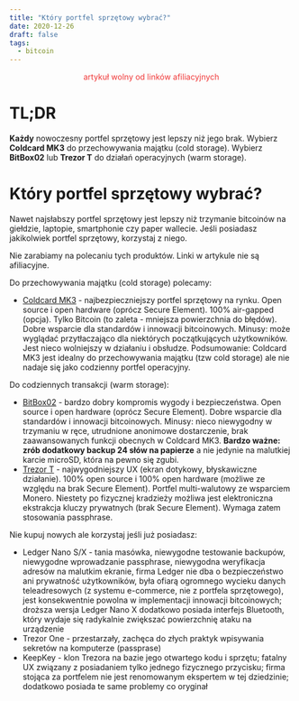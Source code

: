 ```yaml
---
title: "Który portfel sprzętowy wybrać?"
date: 2020-12-26
draft: false
tags:
  - bitcoin
---
```


<p style="text-align: center;"><span style="color: #f03838;">artykuł wolny od linków afiliacyjnych</span></p>

# TL;DR

**Każdy** nowoczesny portfel sprzętowy jest lepszy niż jego brak.
Wybierz **Coldcard MK3** do przechowywania majątku (cold storage).
Wybierz **BitBox02** lub **Trezor T** do działań operacyjnych (warm storage).

# Który portfel sprzętowy wybrać?

Nawet najsłabszy portfel sprzętowy jest lepszy niż trzymanie bitcoinów na giełdzie, laptopie, smartphonie czy paper wallecie. Jeśli posiadasz jakikolwiek portfel sprzętowy, korzystaj z niego.

Nie zarabiamy na polecaniu tych produktów. Linki w artykule nie są afiliacyjne.

Do przechowywania majątku (cold storage) polecamy:

* [Coldcard MK3](https://coldcardwallet.com/) - najbezpieczniejszy portfel sprzętowy na rynku. Open source i open hardware (oprócz Secure Element). 100% air-gapped (opcja). Tylko Bitcoin (to zaleta - mniejsza powierzchnia do błędów). Dobre wsparcie dla standardów i innowacji bitcoinowych. Minusy: może wyglądać przytłaczająco dla niektórych początkujących użytkowników. Jest nieco wolniejszy w działaniu i obsłudze. Podsumowanie: Coldcard MK3 jest idealny do przechowywania majątku (tzw cold storage) ale nie nadaje się jako codzienny portfel operacyjny.

Do codziennych transakcji (warm storage):

* [BitBox02](https://shiftcrypto.ch/bitbox02/) - bardzo dobry kompromis wygody i bezpieczeństwa. Open source i open hardware (oprócz Secure Element). Dobre wsparcie dla standardów i innowacji bitcoinowych. Minusy: nieco niewygodny w trzymaniu w ręce, utrudnione anonimowe dostarczenie, brak zaawansowanych funkcji obecnych w Coldcard MK3. **Bardzo ważne: zrób dodatkowy backup 24 słów na papierze** a nie jedynie na malutkiej karcie microSD, która na pewno się zgubi.
* [Trezor T](https://trezor.io/#comparison) - najwygodniejszy UX (ekran dotykowy, błyskawiczne działanie). 100% open source i 100% open hardware (możliwe ze względu na brak Secure Element). Portfel multi-walutowy ze wsparciem Monero. Niestety po fizycznej kradzieży możliwa jest elektroniczna ekstrakcja kluczy prywatnych (brak Secure Element). Wymaga zatem stosowania passphrase.

Nie kupuj nowych ale korzystaj jeśli już posiadasz:

* Ledger Nano S/X - tania masówka, niewygodne testowanie backupów, niewygodne wprowadzanie passphrase, niewygodna weryfikacja adresów na malutkim ekranie, firma Ledger nie dba o bezpieczeństwo ani prywatność użytkowników, była ofiarą ogromnego wycieku danych teleadresowych (z systemu e-commerce, nie z portfela sprzętowego), jest konsekwentnie powolna w implementacji innowacji bitcoinowych; droższa wersja Ledger Nano X dodatkowo posiada interfejs Bluetooth, który wydaje się radykalnie zwiększać powierzchnię ataku na urządzenie
* Trezor One - przestarzały, zachęca do złych praktyk wpisywania sekretów na komputerze (passprase)
* KeepKey - klon Trezora na bazie jego otwartego kodu i sprzętu; fatalny UX związany z posiadaniem tylko jednego fizycznego przycisku; firma stojąca za portfelem nie jest renomowanym ekspertem w tej dziedzinie; dodatkowo posiada te same problemy co oryginał

